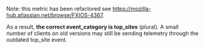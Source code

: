 Note: this metric has been refactored see https://mozilla-hub.atlassian.net/browse/FXIOS-4367.

As a result, **the correct event_category is top_sites** (plural). A small number of clients on old versions may still be sending telemetry through the outdated top_site event. 

